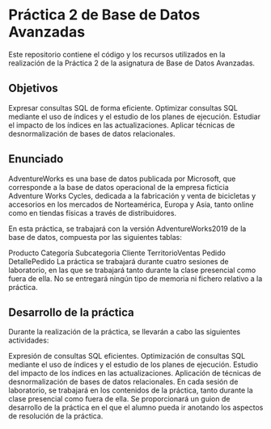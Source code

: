 # Práctica 2 de Base de Datos Avanzadas
Este repositorio contiene el código y los recursos utilizados en la realización de la Práctica 2 de la asignatura de Base de Datos Avanzadas.

## Objetivos
Expresar consultas SQL de forma eficiente.
Optimizar consultas SQL mediante el uso de índices y el estudio de los planes de ejecución.
Estudiar el impacto de los índices en las actualizaciones.
Aplicar técnicas de desnormalización de bases de datos relacionales.
## Enunciado
AdventureWorks es una base de datos publicada por Microsoft, que corresponde a la base de datos operacional de la empresa ficticia Adventure Works Cycles, dedicada a la fabricación y venta de bicicletas y accesorios en los mercados de Norteamérica, Europa y Asia, tanto online como en tiendas físicas a través de distribuidores.

En esta práctica, se trabajará con la versión AdventureWorks2019 de la base de datos, compuesta por las siguientes tablas:

Producto
Categoría
Subcategoria
Cliente
TerritorioVentas
Pedido
DetallePedido
La práctica se trabajará durante cuatro sesiones de laboratorio, en las que se trabajará tanto durante la clase presencial como fuera de ella. No se entregará ningún tipo de memoria ni fichero relativo a la práctica.

## Desarrollo de la práctica
Durante la realización de la práctica, se llevarán a cabo las siguientes actividades:

Expresión de consultas SQL eficientes.
Optimización de consultas SQL mediante el uso de índices y el estudio de los planes de ejecución.
Estudio del impacto de los índices en las actualizaciones.
Aplicación de técnicas de desnormalización de bases de datos relacionales.
En cada sesión de laboratorio, se trabajará en los contenidos de la práctica, tanto durante la clase presencial como fuera de ella. Se proporcionará un guion de desarrollo de la práctica en el que el alumno pueda ir anotando los aspectos de resolución de la práctica.
